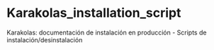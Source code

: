 # Karakolas_installation_script
Karakolas: documentación de instalación en producción - Scripts de instalación/desinstalación
